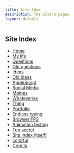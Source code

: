 ```yaml
---
title: Site Idex
description: The site's pages
layout: default
---
```

<style type="text/css">
    @keyframes hue-colorful {
        100% {
            filter: hue-rotate(360deg);
        }
    }
    #colorful{animation: hue-colorful 300s linear normal}
</style>

## Site Index
- [Home](/)
- [My life](life)
- [Questions](questions)
- [Old questions](old-questions)
- [Ideas](ideas)
- [Old ideas](old-ideas)
- [AppleScript](apple-script)
- [Social Media](social-media)
- [Memes](memes)
- [Whateveries](whateveries)
- [Thing](thing)
- [Portfolio](portfolio)
- [Endless typing](endless-typing)
- [Browser FPS](fps)
- [Animation testing](animation-testing)
- [Top secret](top-secret)
- [Site Index (itself)](sitemap)
- <span id='colorful'>[colorful](colorful)</span>
- [Credits](credits)
